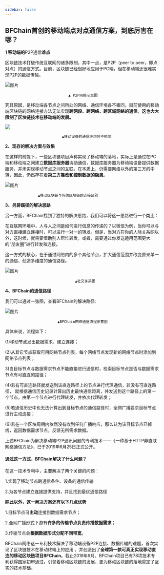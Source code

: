 ```yaml
---
sidebar: false
---
```


## BFChain首创的移动端点对点通信方案，到底厉害在哪？

  **1 移动端的**P2P通信**难点** 

区块链技术打破传统互联网的诸多限制，其中一点，是P2P（peer to peer，即点对点）的通信方式。目前，区块链已经很好地应用于PC端，但在移动端还很难实现P2P的数据传输。

![图片](./image//05-01.jpg)

                                 ▲ P2P网络示意图  

究其原因，是移动端各节点之间所处的网络、通信环境各不相同，目前使用的移动端区块链的网络连接方法无法实现**跨网段、跨网络、跨区域网络的通信**，**这也大大限制了区块链技术在移动端的发展。**

![](./image//05-02.jpg)

                              ▲移动设备的通信环境各不相同

  **2、现存的解决方案与效果** 

在这样的前提下，一些区块链项目声称实现了移动端的落地，实际上是通过在PC端和移动端之间建立**数据库服务器**协助通信，数据库服务器为移动端设备提供数据服务，并未实现移动节点之间的互联。在本质上，仍需要网络以外的第三方的中转，因此，仍然存在着**第三方篡改和控制数据的隐患**。

![图片](./image//05-03.jpg)

                   ▲移动区块链与传统区块链的连接区别

  **3、另辟蹊径的解决思路** 

另一方面，BFChain找到了独特的解决思路，我们可以将这一思路进行一个类比：

在互联网环境中，人与人之间是如何进行信息的传递的？以微信为例，当你可以与对方直接建立连接时，可以进行一对一的转发。但是，当对方在你的人际关系网以外，这时候，就需要借助别人帮忙转发，或者，需要通过你发送适用范围更大的“朋友圈”进行转发和连接。

这一方式的核心，在于通过网络内的多个其他节点，扩大通信范围并改变原来单一的通信、创造多维度的通信路径。

![图片](./image//05-04.jpg)

                                    ▲社交关系圈

  **4、BFChain的通信路径** 

我们可以通过一张图，查看BFChain的解决路径:

![图片](./image//05-05.jpg)

                            ▲BFChain网络通信流程示意图

具体来说，流程如下：

(1)移动节点发出数据需求，建立连接；  

(2)从其它节点获取可用网络节点列表，每个网络节点发现新的网络节点时添加到网络节点列表；

3)当目标节点与数据需求节点不能直接进行通信时，检索目标节点是否与数据需求节点有可直连的路径；

(4)若有可直连路径就发送到该直连路径上的节点进行代理通信，若没有可直连路径， 就根据通信历史记录计算出历史最快通信距离，并发送到这个路径上的第一个节点，由第一个节点进行代理转发，并依次代理转发；

(5)若通信历史中也无法计算出到目标节点的通信路径时，全网广播要求目标节点进行主动连接；

(6)若在一个区块周期内依然没有收到任何广播响应，那么认为该目标节点已掉线，返回数据需求节点，反馈无所需求数据。

上述BFChain为解决移动端P2P通讯问题的专利技术——《一种基于HTTP非直联网络通信方法》，已于2019年6月25日正式公开。

#### **通过这一方式，BFChain解决了什么问题？**

在这一技术专利中，主要解决了两个关键的问题：

1.实现了移动节点跨通信条件、设备的通信传输

2.为各节点建立连接提供支持，并且找到最优通信路径

 **除此以外，这一解决方案还有以下几点优势** 

1.目标节点可**主动**连接到数据需求节点；

2.全网广播形式下游有**许多的传输节点负责传播数据需求**；

3.传输节点会**根据数据形式分配不同带宽**。

BFChain网络这一专利技术解决了移动端设备P2P连接、数据传输的难题，首次实现了区块链技术在移动终端上的应用 ，并创造出了**全球第一款可真正实现移动直连的移动区块链项目BFChain**。截止2019年9月，BFChain项目已有78项技术专利获得国家初审通过，引领着移动区块链的发展，更为移动区块链的落地奠定了坚实的技术基础。
